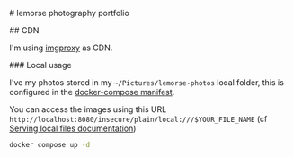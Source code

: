 # lemorse photography portfolio

## CDN

I'm using [imgproxy](https://docs.imgproxy.net/) as CDN.

### Local usage

I've my photos stored in my `~/Pictures/lemorse-photos` local folder, this is configured in the [docker-compose manifest](./docker-compose.yaml).

You can access the images using this URL `http://localhost:8080/insecure/plain/local:///$YOUR_FILE_NAME` (cf [Serving local files documentation](https://docs.imgproxy.net/image_sources/local_files))

```bash
docker compose up -d
```
